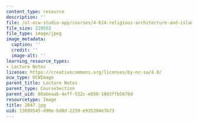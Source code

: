 ```yaml
---
content_type: resource
description: ''
file: /ol-ocw-studio-app/courses/4-614-religious-architecture-and-islamic-cultures-fall-2002/13699545d90ebd8d2259e935304e7b73_2047.jpg
file_size: 219553
file_type: image/jpeg
image_metadata:
  caption: ''
  credit: ''
  image-alt: ''
learning_resource_types:
- Lecture Notes
license: https://creativecommons.org/licenses/by-nc-sa/4.0/
ocw_type: OCWImage
parent_title: Lecture Notes
parent_type: CourseSection
parent_uid: 68abeaab-4eff-532c-e858-18d3ffb567bd
resourcetype: Image
title: 2047.jpg
uid: 13699545-d90e-bd8d-2259-e935304e7b73
---
```

